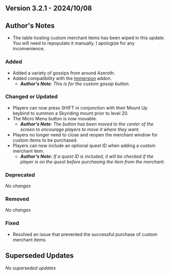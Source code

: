 ## Version 3.2.1 - 2024/10/08

## Author's Notes
  - The table hosting custom merchant items has been wiped in this update. You will need to repopulate it manually. I apologize for any inconvenience.

### Added
  - Added a variety of gossips from around Azeroth.
  - Added compatibility with the [Immersion](https://www.curseforge.com/wow/addons/immersion) addon.
    - _**Author's Note**: This is for the custom gossip button._
### Changed or Updated
  - Players can now press SHIFT in conjunction with their Mount Up keybind to summon a Skyriding mount prior to level 20.
  - The Micro Menu button is now movable.
    - _**Author's Note**: The button has been moved to the center of the screen to encourage players to move it where they want._
  - Players no longer need to close and reopen the merchant window for custom items to be purchased.
  - Players can now include an optional quest ID when adding a custom merchant item.
    - _**Author's Note:** If a quest ID is included, it will be checked if the player is on the quest before purchasing the item from the merchant._
### Deprecated
_No changes_
### Removed
_No changes_
### Fixed
  - Resolved an issue that prevented the successful purchase of custom merchant items.

## Superseded Updates
_No superseded updates_